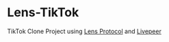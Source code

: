 # Lens-TikTok

TikTok Clone Project using [Lens Protocol]("https://lens.xyz/") and [Livepeer]("https://livepeer.org/")
